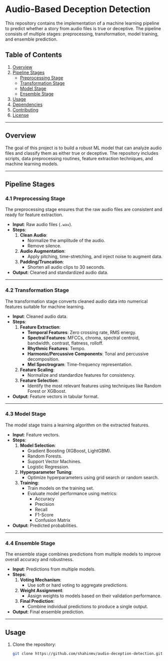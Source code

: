 # Audio-Based Deception Detection

This repository contains the implementation of a machine learning pipeline to predict whether a story from audio files is true or deceptive. The pipeline consists of multiple stages: preprocessing, transformation, model training, and ensemble prediction.

## Table of Contents
1. [Overview](#overview)
2. [Pipeline Stages](#pipeline-stages)
   - [Preprocessing Stage](#41-preprocessing-stage)
   - [Transformation Stage](#42-transformation-stage)
   - [Model Stage](#43-model-stage)
   - [Ensemble Stage](#44-ensemble-stage)
3. [Usage](#usage)
4. [Dependencies](#dependencies)
5. [Contributing](#contributing)
6. [License](#license)

---

## Overview

The goal of this project is to build a robust ML model that can analyze audio files and classify them as either true or deceptive. The repository includes scripts, data preprocessing routines, feature extraction techniques, and machine learning models.

---

## Pipeline Stages

### 4.1 Preprocessing Stage

The preprocessing stage ensures that the raw audio files are consistent and ready for feature extraction.

- **Input**: Raw audio files (`.wav`).
- **Steps**:
  1. **Clean Audio**:
     - Normalize the amplitude of the audio.
     - Remove silence.
  2. **Audio Augmentation**:
     - Apply pitching, time-stretching, and inject noise to augment data.
  3. **Padding/Truncation**:
     - Shorten all audio clips to 30 seconds.
- **Output**: Cleaned and standardized audio data.

---

### 4.2 Transformation Stage

The transformation stage converts cleaned audio data into numerical features suitable for machine learning.

- **Input**: Cleaned audio data.
- **Steps**:
  1. **Feature Extraction**:
     - **Temporal Features**: Zero crossing rate, RMS energy.
     - **Spectral Features**: MFCCs, chroma, spectral centroid, bandwidth, contrast, flatness, rolloff.
     - **Rhythmic Features**: Tempo.
     - **Harmonic/Percussive Components**: Tonal and percussive decomposition.
     - **Mel Spectrogram**: Time-frequency representation.
  2. **Feature Scaling**:
     - Normalize and standardize features for consistency.
  3. **Feature Selection**:
     - Identify the most relevant features using techniques like Random Forest or XGBoost.
- **Output**: Feature vectors in tabular format.

---

### 4.3 Model Stage

The model stage trains a learning algorithm on the extracted features.

- **Input**: Feature vectors.
- **Steps**:
  1. **Model Selection**:
     - Gradient Boosting (XGBoost, LightGBM).
     - Random Forests.
     - Support Vector Machines.
     - Logistic Regression.
  2. **Hyperparameter Tuning**:
     - Optimize hyperparameters using grid search or random search.
  3. **Training**:
     - Train models on the training set.
     - Evaluate model performance using metrics:
       - Accuracy
       - Precision
       - Recall
       - F1-Score
       - Confusion Matrix
- **Output**: Predicted probabilities.

---

### 4.4 Ensemble Stage

The ensemble stage combines predictions from multiple models to improve overall accuracy and robustness.

- **Input**: Predictions from multiple models.
- **Steps**:
  1. **Voting Mechanism**:
     - Use soft or hard voting to aggregate predictions.
  2. **Weight Assignment**:
     - Assign weights to models based on their validation performance.
  3. **Final Prediction**:
     - Combine individual predictions to produce a single output.
- **Output**: Final ensemble prediction.

---

## Usage

1. Clone the repository:
   ```bash
   git clone https://github.com/shahinmv/audio-deception-detection.git
